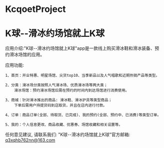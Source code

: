 # KcqoetProject
# K球--滑冰约场馆就上K球

  应用介绍:"K球--滑冰约场馆就上K球"app是一款线上购买滑冰鞋和滑冰装备、预约滑冰场馆的应用。

  应用功能:

    1、首页：开业特惠、明星场馆、尖货top10、当季新品以及人气唱歌和近期热销产品等类型。
    
    2、分类：滑冰场分类按照人气滑冰场、优质滑冰场等两大类；
        滑冰场馆：预约滑冰场馆后需在预约的时间内到达场馆进行消费使用。

    3、商城：针对滑冰推出的商品: 滑冰鞋、滑冰护具等类型商品；
        下单后需用户持提货码到店取货，并且在店内进行付款。

    4、订单：商品订单(全部、待取货、已完成)、我的预约(全部、预约中、已消费)等类型订单。
  
    5、我的：个人信息更改、商品收藏、优惠券、场馆收藏和相关设置等。
    
  任何意见建议, 请联系我们: 
  "K球--滑冰约场馆就上K球"官方邮箱: q3xqhb762nn@163.com
